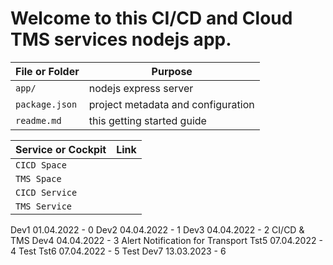 # Welcome to this CI/CD and Cloud TMS services nodejs app.

File or Folder | Purpose
---------|----------
`app/` | nodejs express server
`package.json` | project metadata and configuration
`readme.md` | this getting started guide

Service or Cockpit | Link
---------|----------
`CICD Space` | 
`TMS Space` | 
`CICD Service` | 
`TMS Service` | 

Dev1 01.04.2022 - 0
Dev2 04.04.2022 - 1
Dev3 04.04.2022 - 2 CI/CD & TMS
Dev4 04.04.2022 - 3 Alert Notification for Transport
Tst5 07.04.2022 - 4 Test
Tst6 07.04.2022 - 5 Test
Dev7 13.03.2023 - 6